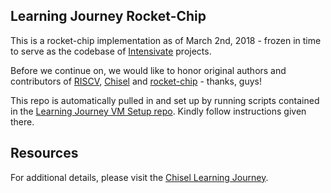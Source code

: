 ## Learning Journey Rocket-Chip

This is a rocket-chip implementation as of March 2nd, 2018 - frozen in time to serve as the codebase of [Intensivate](http://intensivate.com/) projects.

Before we continue on, we would like to honor original authors and contributors of [RISCV](riscv.org), [Chisel](https://github.com/freechipsproject/chisel3) and [rocket-chip](https://github.com/freechipsproject/rocket-chip) - thanks, guys!

This repo is automatically pulled in and set up by running scripts contained in the [Learning Journey VM Setup repo](https://github.com/Intensivate/learning_journey_vm_setup). Kindly follow instructions given there.

## Resources

For additional details, please visit the [Chisel Learning Journey](https://github.com/Intensivate/learning-journey/wiki).
